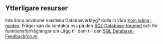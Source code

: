## <a name="additional-resources"></a>Ytterligare resurser
Inte ännu använder elastiska Databasverktyg? Kolla in våra [Kom igång-guiden](../articles/sql-database/sql-database-elastic-scale-get-started.md).  Frågor kan du kontakta oss på den [SQL Database-forumet](http://social.msdn.microsoft.com/forums/azure/home?forum=ssdsgetstarted) och för funktionsförfrågningar om Lägg till dem till den [SQL Database-Feedbackforum](https://feedback.azure.com/forums/217321-sql-database/).
